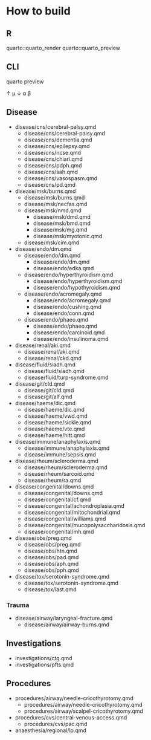 # How to build
## R
quarto::quarto_render
quarto::quarto_preview

## CLI
quarto preview

↑
μ
↓
α
β

## Disease

- disease/cns/cerebral-palsy.qmd
  - disease/cns/cerebral-palsy.qmd
  - disease/cns/dementia.qmd
  - disease/cns/epilepsy.qmd
  - disease/cns/ncse.qmd
  - disease/cns/chiari.qmd
  - disease/cns/pdph.qmd
  - disease/cns/sah.qmd
  - disease/cns/vasospasm.qmd
  - disease/cns/pd.qmd
- disease/msk/burns.qmd
  - disease/msk/burns.qmd
  - disease/msk/necfas.qmd
  - disease/msk/nmd.qmd
    - disease/msk/dmd.qmd
    - disease/msk/bmd.qmd
    - disease/msk/mg.qmd
    - disease/msk/myotonic.qmd
  - disease/msk/cim.qmd
- disease/endo/dm.qmd
  - disease/endo/dm.qmd
    - disease/endo/dm.qmd
    - disease/endo/edka.qmd
  - disease/endo/hyperthyroidism.qmd
    - disease/endo/hyperthyroidism.qmd
    - disease/endo/hypothyroidism.qmd
  - disease/endo/acromegaly.qmd
    - disease/endo/acromegaly.qmd
    - disease/endo/cushing.qmd
    - disease/endo/conn.qmd
  - disease/endo/phaeo.qmd
    - disease/endo/phaeo.qmd
    - disease/endo/carcinoid.qmd
    - disease/endo/insulinoma.qmd
- disease/renal/aki.qmd
  - disease/renal/aki.qmd
  - disease/renal/ckd.qmd
- disease/fluid/siadh.qmd
  - disease/fluid/siadh.qmd
  - disease/fluid/turp-syndrome.qmd
- disease/git/cld.qmd
  - disease/git/cld.qmd
  - disease/git/alf.qmd
- disease/haeme/dic.qmd
  - disease/haeme/dic.qmd
  - disease/haeme/vwd.qmd
  - disease/haeme/sickle.qmd
  - disease/haeme/vte.qmd
  - disease/haeme/hitt.qmd
- disease/immune/anaphylaxis.qmd
  - disease/immune/anaphylaxis.qmd
  - disease/immune/sepsis.qmd
- disease/rheum/scleroderma.qmd
  - disease/rheum/scleroderma.qmd
  - disease/rheum/sarcoid.qmd
  - disease/rheum/ra.qmd
- disease/congenital/downs.qmd
  - disease/congenital/downs.qmd
  - disease/congenital/cf.qmd
  - disease/congenital/achondroplasia.qmd
  - disease/congenital/mitochondrial.qmd
  - disease/congenital/williams.qmd
  - disease/congenital/mucopolysaccharidosis.qmd
  - disease/congenital/mh.qmd
- disease/obs/preg.qmd
  - disease/obs/preg.qmd
  - disease/obs/htn.qmd
  - disease/obs/pad.qmd
  - disease/obs/aph.qmd
  - disease/obs/pph.qmd
- disease/tox/serotonin-syndrome.qmd
  - disease/tox/serotonin-syndrome.qmd
  - disease/tox/last.qmd


### Trauma
- disease/airway/laryngeal-fracture.qmd
    - disease/airway/airway-burns.qmd


## Investigations

- investigations/ctg.qmd
- investigations/pfts.qmd

## Procedures

- procedures/airway/needle-cricothyrotomy.qmd
	- procedures/airway/needle-cricothyrotomy.qmd
	- procedures/airway/scalpel-cricothyrotomy.qmd
- procedures/cvs/central-venous-access.qmd
	- procedures/cvs/pac.qmd
- anaesthesia/regional/lp.qmd